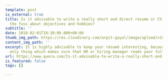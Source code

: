 ```yaml
---
template: post
is_external: true
title: Is it advisable to write a really short and direct resume or CV without all
  the fuss about objectives and hobbies?
subtitle: ''
date: 2018-02-01T18:30:00.000+00:00
thumb_img_path: https://res.cloudinary.com/arpit-goyal/image/upload/v1558448514/images/featured-images/less-is-more.jpg
content_img_path: ''
excerpt: It is highly advisable to keep your résumé interesting, because that is the
  only thing which makes sure that HR or hiring manager reads your full résumé.
url: https://www.quora.com/Is-it-advisable-to-write-a-really-short-and-direct-resume-or-CV-without-all-the-fuss-about-objectives-and-hobbies/answer/Arpit-Goyal-14
is_featured: false
tags: []

---
```

